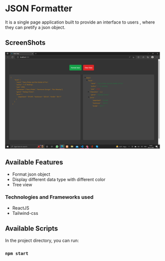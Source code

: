 # JSON Formatter

 It is a single page application built to provide an interface to users , where they can pretify a json object.
 
 ## ScreenShots

![Alt text](/img/2022-07-24.png?raw=true)

## Available Features
* Format json object
* Display different data type with different color
* Tree view

### Technologies and Frameworks used
* ReactJS
* Tailwind-css

## Available Scripts

In the project directory, you can run:

### `npm start`

